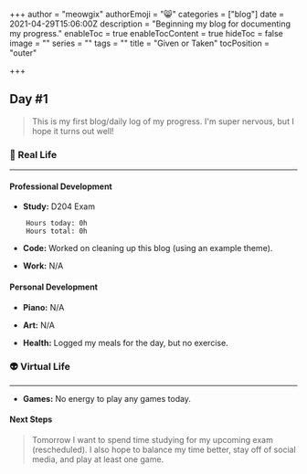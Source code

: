 +++
author = "meowgix"
authorEmoji = "😸"
categories = ["blog"]
date = 2021-04-29T15:06:00Z
description = "Beginning my blog for documenting my progress."
enableToc = true
enableTocContent = true
hideToc = false
image = ""
series = ""
tags = ""
title = "Given or Taken"
tocPosition = "outer"

+++
## Day #1

> This is my first blog/daily log of my progress. I'm super nervous, but I hope it turns out well!

### 🌱 Real Life

***

#### Professional Development

- **Study:** D204 Exam
```:Log
    Hours today: 0h
    Hours total: 0h
```
- **Code:**  Worked on cleaning up this blog (using an example theme).

- **Work:** N/A

#### Personal Development

- **Piano:** N/A

- **Art:** N/A

- **Health:**  Logged my meals for the day, but no exercise.



### 👽 Virtual Life

***

- **Games:**  No energy to play any games today.

#### Next Steps

> Tomorrow I want to spend time studying for my upcoming exam (rescheduled). I also hope to balance my time better, stay off of social media, and play at least one game.